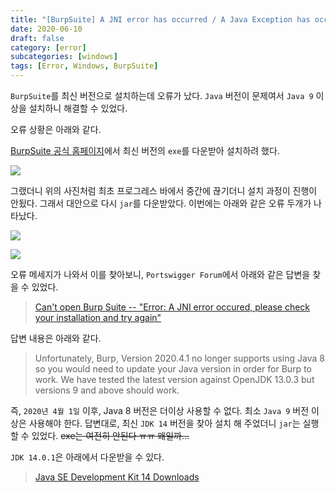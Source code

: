 ```yaml
---
title: "[BurpSuite] A JNI error has occurred / A Java Exception has occurred 오류"
date: 2020-06-10
draft: false
category: [error]
subcategories: [windows]
tags: [Error, Windows, BurpSuite]
---
```


`BurpSuite`를 최신 버전으로 설치하는데 오류가 났다.
`Java` 버전이 문제여서 `Java 9` 이상을 설치하니 해결할 수 있었다.  

<!--more-->

오류 상황은 아래와 같다.  

[BurpSuite 공식 홈페이지](https://portswigger.net/)에서 최신 버전의 `exe`를 다운받아 설치하려 했다.  

![](/images/error/burp_jni/jni_01.png)  

그랬더니 위의 사진처럼 최초 프로그레스 바에서 중간에 끊기더니 설치 과정이 진행이 안됬다.
그래서 대안으로 다시 `jar`를 다운받았다.
이번에는 아래와 같은 오류 두개가 나타났다.  

![](/images/error/burp_jni/jni_02.png)  

![](/images/error/burp_jni/jni_03.png)  

오류 메세지가 나와서 이를 찾아보니, `Portswigger Forum`에서 아래와 같은 답변을 찾을 수 있었다.  

> [Can't open Burp Suite -- "Error: A JNI error occured, please check your installation and try again"](https://forum.portswigger.net/thread/can-t-open-burp-suite-error-a-jni-error-occured-please-check-your-installation-and-try-again-c9e1c4ea )

답변 내용은 아래와 같다.  

> Unfortunately, Burp, Version 2020.4.1 no longer supports using Java 8 so you would need to update your Java version in order for Burp to work. We have tested the latest version against OpenJDK 13.0.3 but versions 9 and above should work.  

즉, `2020년 4월 1일` 이후, Java 8 버전은 더이상 사용할 수 없다.
최소 `Java 9` 버전 이상은 사용해야 한다.
답변대로, 최신 `JDK 14` 버전을 찾아 설치 해 주었더니 `jar`는 실행할 수 있었다.
~~exe는 여전히 안된다 ㅠㅠ 왜일까...~~

`JDK 14.0.1`은 아래에서 다운받을 수 있다.  

> [Java SE Development Kit 14 Downloads](https://www.oracle.com/java/technologies/javase-jdk14-downloads.html)
